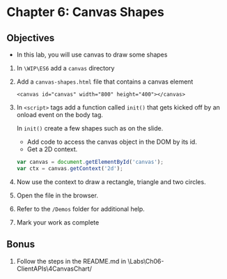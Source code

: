 # Chapter 6: Canvas Shapes

## Objectives
* In this lab, you will use canvas to draw some shapes

1. In `\WIP\ES6` add a `canvas` directory

1. Add a `canvas-shapes.html` file that contains a canvas element
    ```
    <canvas id="canvas" width="800" height="400"></canvas>
    ```

1. In `<script>` tags add a function called `init()` that gets kicked off by an onload event on the body tag.

    In `init()` create a few shapes such as on the slide.
    * Add code to access the canvas object in the DOM by its id.
    * Get a 2D context.

    ```javascript
    var canvas = document.getElementById('canvas');
    var ctx = canvas.getContext('2d');
    ```

1. Now use the context to draw a rectangle, triangle and two circles.

1. Open the file in the browser.

1. Refer to the `/Demos` folder for additional help.

1. Mark your work as complete

## Bonus

1. Follow the steps in the README.md in \Labs\Ch06-ClientAPIs\4CanvasChart/